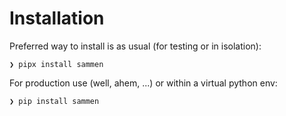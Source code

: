 # Installation

Preferred way to install is as usual (for testing or in isolation):

```console
❯ pipx install sammen
```

For production use (well, ahem, ...) or within a virtual python env:

```console
❯ pip install sammen
```
